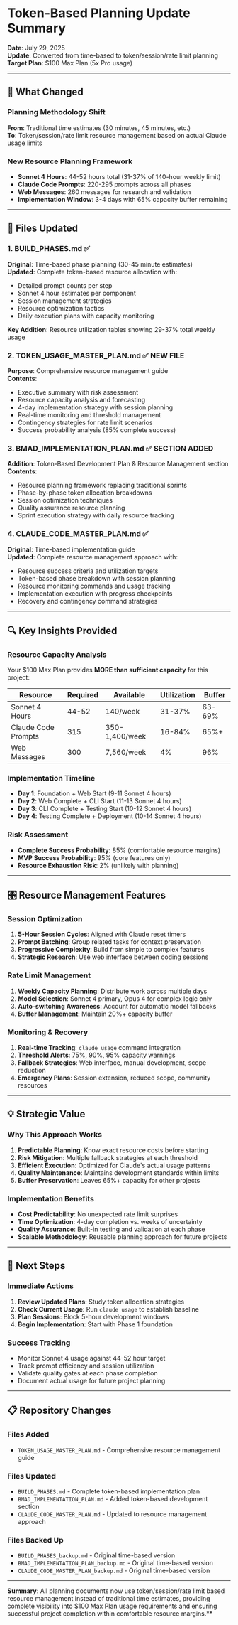 # Token-Based Planning Update Summary

**Date**: July 29, 2025  
**Update**: Converted from time-based to token/session/rate limit planning  
**Target Plan**: $100 Max Plan (5x Pro usage)  

---

## 🎯 What Changed

### Planning Methodology Shift
**From**: Traditional time estimates (30 minutes, 45 minutes, etc.)  
**To**: Token/session/rate limit resource management based on actual Claude usage limits

### New Resource Planning Framework
- **Sonnet 4 Hours**: 44-52 hours total (31-37% of 140-hour weekly limit)
- **Claude Code Prompts**: 220-295 prompts across all phases
- **Web Messages**: 260 messages for research and validation
- **Implementation Window**: 3-4 days with 65% capacity buffer remaining

---

## 📄 Files Updated

### 1. BUILD_PHASES.md ✅ 
**Original**: Time-based phase planning (30-45 minute estimates)  
**Updated**: Complete token-based resource allocation with:
- Detailed prompt counts per step
- Sonnet 4 hour estimates per component
- Session management strategies
- Resource optimization tactics
- Daily execution plans with capacity monitoring

**Key Addition**: Resource utilization tables showing 29-37% total weekly usage

### 2. TOKEN_USAGE_MASTER_PLAN.md ✅ NEW FILE
**Purpose**: Comprehensive resource management guide  
**Contents**:
- Executive summary with risk assessment
- Resource capacity analysis and forecasting
- 4-day implementation strategy with session planning
- Real-time monitoring and threshold management
- Contingency strategies for rate limit scenarios
- Success probability analysis (85% complete success)

### 3. BMAD_IMPLEMENTATION_PLAN.md ✅ SECTION ADDED
**Addition**: Token-Based Development Plan & Resource Management section  
**Contents**:
- Resource planning framework replacing traditional sprints
- Phase-by-phase token allocation breakdowns
- Session optimization techniques
- Quality assurance resource planning
- Sprint execution strategy with daily resource tracking

### 4. CLAUDE_CODE_MASTER_PLAN.md ✅ 
**Original**: Time-based implementation guide  
**Updated**: Complete resource management approach with:
- Resource success criteria and utilization targets
- Token-based phase breakdown with session planning
- Resource monitoring commands and usage tracking
- Implementation execution with progress checkpoints
- Recovery and contingency command strategies

---

## 🔍 Key Insights Provided

### Resource Capacity Analysis
Your $100 Max Plan provides **MORE than sufficient capacity** for this project:

| Resource | Required | Available | Utilization | Buffer |
|----------|----------|-----------|-------------|---------|
| Sonnet 4 Hours | 44-52 | 140/week | 31-37% | 63-69% |
| Claude Code Prompts | 315 | 350-1,400/week | 16-84% | 65%+ |
| Web Messages | 300 | 7,560/week | 4% | 96% |

### Implementation Timeline
- **Day 1**: Foundation + Web Start (9-11 Sonnet 4 hours)
- **Day 2**: Web Complete + CLI Start (11-13 Sonnet 4 hours)  
- **Day 3**: CLI Complete + Testing Start (10-12 Sonnet 4 hours)
- **Day 4**: Testing Complete + Deployment (10-14 Sonnet 4 hours)

### Risk Assessment
- **Complete Success Probability**: 85% (comfortable resource margins)
- **MVP Success Probability**: 95% (core features only)
- **Resource Exhaustion Risk**: 2% (unlikely with planning)

---

## 🎛️ Resource Management Features

### Session Optimization
1. **5-Hour Session Cycles**: Aligned with Claude reset timers
2. **Prompt Batching**: Group related tasks for context preservation
3. **Progressive Complexity**: Build from simple to complex features
4. **Strategic Research**: Use web interface between coding sessions

### Rate Limit Management
1. **Weekly Capacity Planning**: Distribute work across multiple days
2. **Model Selection**: Sonnet 4 primary, Opus 4 for complex logic only
3. **Auto-switching Awareness**: Account for automatic model fallbacks
4. **Buffer Management**: Maintain 20%+ capacity buffer

### Monitoring & Recovery
1. **Real-time Tracking**: `claude usage` command integration
2. **Threshold Alerts**: 75%, 90%, 95% capacity warnings
3. **Fallback Strategies**: Web interface, manual development, scope reduction
4. **Emergency Plans**: Session extension, reduced scope, community resources

---

## 💡 Strategic Value

### Why This Approach Works
1. **Predictable Planning**: Know exact resource costs before starting
2. **Risk Mitigation**: Multiple fallback strategies at each threshold
3. **Efficient Execution**: Optimized for Claude's actual usage patterns
4. **Quality Maintenance**: Maintains development standards within limits
5. **Buffer Preservation**: Leaves 65%+ capacity for other projects

### Implementation Benefits
- **Cost Predictability**: No unexpected rate limit surprises
- **Time Optimization**: 4-day completion vs. weeks of uncertainty
- **Quality Assurance**: Built-in testing and validation at each phase
- **Scalable Methodology**: Reusable planning approach for future projects

---

## 🚀 Next Steps

### Immediate Actions
1. **Review Updated Plans**: Study token allocation strategies
2. **Check Current Usage**: Run `claude usage` to establish baseline
3. **Plan Sessions**: Block 5-hour development windows
4. **Begin Implementation**: Start with Phase 1 foundation

### Success Tracking
- Monitor Sonnet 4 usage against 44-52 hour target
- Track prompt efficiency and session utilization
- Validate quality gates at each phase completion
- Document actual usage for future project planning

---

## 📋 Repository Changes

### Files Added
- `TOKEN_USAGE_MASTER_PLAN.md` - Comprehensive resource management guide

### Files Updated  
- `BUILD_PHASES.md` - Complete token-based implementation plan
- `BMAD_IMPLEMENTATION_PLAN.md` - Added token-based development section
- `CLAUDE_CODE_MASTER_PLAN.md` - Updated to resource management approach

### Files Backed Up
- `BUILD_PHASES_backup.md` - Original time-based version
- `BMAD_IMPLEMENTATION_PLAN_backup.md` - Original time-based version  
- `CLAUDE_CODE_MASTER_PLAN_backup.md` - Original time-based version

---

**Summary**: All planning documents now use token/session/rate limit based resource management instead of traditional time estimates, providing complete visibility into $100 Max Plan usage requirements and ensuring successful project completion within comfortable resource margins.**
